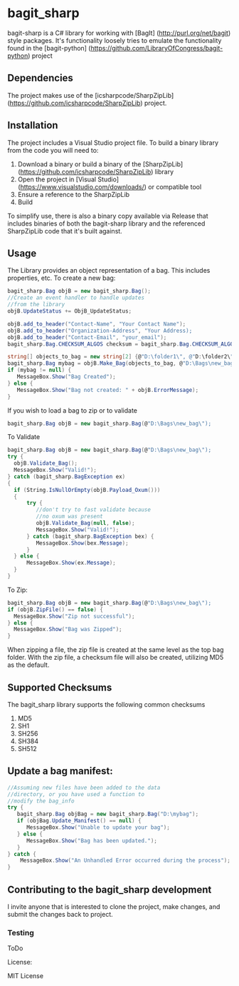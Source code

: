 # bagit_sharp
bagit-sharp is a C# library for working with [BagIt] (http://purl.org/net/bagit) style packages.  It's functionality loosely tries to emulate the functionality found in the [bagit-python] (https://github.com/LibraryOfCongress/bagit-python) project

## Dependencies
The project makes use of the [icsharpcode/SharpZipLib] (https://github.com/icsharpcode/SharpZipLib) project.  

## Installation
The project includes a Visual Studio project file.  To build a binary library from the code you will need to:

1. Download a binary or build a binary of the [SharpZipLib] (https://github.com/icsharpcode/SharpZipLib) library
2. Open the project in [Visual Studio] (https://www.visualstudio.com/downloads/) or compatible tool
3. Ensure a reference to the SharpZipLib
4. Build

To simplify use, there is also a binary copy available via Release that includes binaries of both the bagit-sharp library and the referenced SharpZipLib code that it's built against.

## Usage

The Library provides an object representation of a bag.  This includes properties, etc.  To create a new bag:

```csharp
bagit_sharp.Bag objB = new bagit_sharp.Bag();
//Create an event handler to handle updates 
//from the library
objB.UpdateStatus += ObjB_UpdateStatus;

objB.add_to_header("Contact-Name", "Your Contact Name");
objB.add_to_header("Organization-Address", "Your Address);
objB.add_to_header("Contact-Email", "your_email");
bagit_sharp.Bag.CHECKSUM_ALGOS checksum = bagit_sharp.Bag.CHECKSUM_ALGOS.md5;

string[] objects_to_bag = new string[2] {@"D:\folder1\", @"D:\folder2\"};
bagit_sharp.Bag mybag = objB.Make_Bag(objects_to_bag, @"D:\Bags\new_bag\", null, 1, checksum);
if (mybag != null) {
   MessageBox.Show("Bag Created");
} else {
   MessageBox.Show("Bag not created: " + objB.ErrorMessage);
}
```

If you wish to load a bag to zip or to validate

```csharp
bagit_sharp.Bag objB = new bagit_sharp.Bag(@"D:\Bags\new_bag\");
```

To Validate
```csharp
bagit_sharp.Bag objB = new bagit_sharp.Bag(@"D:\Bags\new_bag\");
try {
  objB.Validate_Bag();
  MessageBox.Show("Valid!");
} catch (bagit_sharp.BagException ex)
{
  if (String.IsNullOrEmpty(objB.Payload_Oxum()))
  {
      try {
         //don't try to fast validate because
         //no oxum was present
         objB.Validate_Bag(null, false);
         MessageBox.Show("Valid!");
      } catch (bagit_sharp.BagException bex) {
         MessageBox.Show(bex.Message);
      }
  } else {
      MessageBox.Show(ex.Message);
  }
}
```

To Zip:
```csharp
bagit_sharp.Bag objB = new bagit_sharp.Bag(@"D:\Bags\new_bag\");
if (objB.ZipFile() == false) {
  MessageBox.Show("Zip not successful");
} else {
  MessageBox.Show("Bag was Zipped");
}
```

When zipping a file, the zip file is created at the same level as the top bag folder.  With the zip file, a checksum file will also be created, utilizing MD5 as the default.


## Supported Checksums

The bagit_sharp library supports the following common checksums
1. MD5
2. SH1
3. SH256
4. SH384
5. SH512

## Update a bag manifest: 
```csharp
//Assuming new files have been added to the data
//directory, or you have used a function to 
//modify the bag_info
try {
   bagit_sharp.Bag objBag = new bagit_sharp.Bag("D:\mybag");
   if (objBag.Update_Manifest() == null) {
      MessageBox.Show("Unable to update your bag");
   } else {
      MessageBox.Show("Bag has been updated.");
   }
} catch {
    MessageBox.Show("An Unhandled Error occurred during the process");
}
```

## Contributing to the bagit_sharp development

I invite anyone that is interested to clone the project, make changes, and submit the changes back to project.  

### Testing
ToDo

License: 

MIT License



